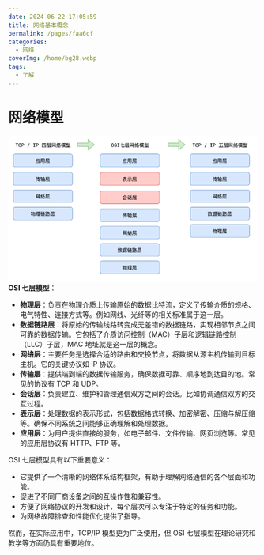 ```yaml
---
date: 2024-06-22 17:05:59
title: 网络基本概念
permalink: /pages/faa6cf
categories:
  - 网络
coverImg: /home/bg28.webp
tags: 
  - 了解
---
```


# 网络模型
![网络模型](../images/common1.png)
**OSI 七层模型**：

- **物理层**：负责在物理介质上传输原始的数据比特流，定义了传输介质的规格、电气特性、连接方式等。例如网线、光纤等的相关标准属于这一层。
- **数据链路层**：将原始的传输线路转变成无差错的数据链路，实现相邻节点之间可靠的数据传输。它包括了介质访问控制（MAC）子层和逻辑链路控制（LLC）子层，MAC 地址就是这一层的概念。
- **网络层**：主要任务是选择合适的路由和交换节点，将数据从源主机传输到目标主机。它的关键协议如 IP 协议。
- **传输层**：提供端到端的数据传输服务，确保数据可靠、顺序地到达目的地。常见的协议有 TCP 和 UDP。
- **会话层**：负责建立、维护和管理通信双方之间的会话。比如协调通信双方的交互过程。
- **表示层**：处理数据的表示形式，包括数据格式转换、加密解密、压缩与解压缩等。确保不同系统之间能够正确理解和处理数据。
- **应用层**：为用户提供直接的服务，如电子邮件、文件传输、网页浏览等。常见的应用层协议有 HTTP、FTP 等。

OSI 七层模型具有以下重要意义：

- 它提供了一个清晰的网络体系结构框架，有助于理解网络通信的各个层面和功能。
- 促进了不同厂商设备之间的互操作性和兼容性。
- 方便了网络协议的开发和设计，每个层次可以专注于特定的任务和功能。
- 为网络故障排查和性能优化提供了指导。

然而，在实际应用中，TCP/IP 模型更为广泛使用，但 OSI 七层模型在理论研究和教学等方面仍具有重要地位。
